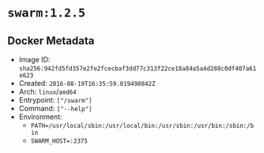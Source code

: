 # `swarm:1.2.5`

## Docker Metadata

- Image ID: `sha256:942fd5fd357e2fe2fcecbaf3dd77c313f22ce18a84a5a4d288c0df407a61e623`
- Created: `2016-08-19T16:35:59.019490842Z`
- Arch: `linux`/`amd64`
- Entrypoint: `["/swarm"]`
- Command: `["--help"]`
- Environment:
  - `PATH=/usr/local/sbin:/usr/local/bin:/usr/sbin:/usr/bin:/sbin:/bin`
  - `SWARM_HOST=:2375`
